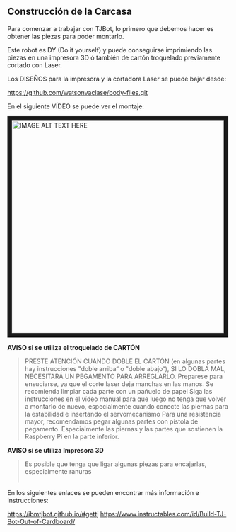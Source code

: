 
## Construcción de la Carcasa

Para comenzar a trabajar con TJBot, lo primero que debemos hacer es obtener las piezas para poder montarlo.

Este robot es DY (Do it yourself) y puede conseguirse imprimiendo las piezas en una impresora 3D ó también de cartón troquelado previamente cortado con Laser.

Los DISEÑOS para la impresora y la cortadora Laser se puede bajar desde:

<a href="github.com/watsonvaclase/body-files.git">https://github.com/watsonvaclase/body-files.git

En el siguiente VÍDEO se puede ver el montaje:<br>

<a href="http://www.youtube.com/watch?feature=player_embedded&v=bLt3Cf2Ui3o" target="_blank"><img src="http://img.youtube.com/vi/bLt3Cf2Ui3o/0.jpg" alt="IMAGE ALT TEXT HERE" width="480" border="10" /></a>


**AVISO si se utiliza el troquelado de CARTÓN**
> PRESTE ATENCIÓN CUANDO DOBLE EL CARTÓN (en algunas partes hay instrucciones "doble arriba“ o "doble abajo“), SI LO DOBLA MAL, NECESITARÁ UN PEGAMENTO PARA ARREGLARLO.
> Preparese para ensuciarse, ya que el corte laser deja manchas en las manos. Se recomienda limpiar cada parte con un pañuelo de papel
> Siga las instrucciones en el vídeo manual para que luego no tenga que volver a montarlo de nuevo, especialmente 
  cuando conecte las piernas para la estabilidad e insertando el servomecanismo
> Para una resistencia mayor, recomendamos pegar algunas partes con pistola de pegamento. Especialmente las piernas y las partes que sostienen la Raspberry Pi en la parte inferior.

**AVISO si se utiliza Impresora 3D**
> Es posible que tenga que ligar algunas piezas para encajarlas, especialmente ranuras <br><br>
  
En los siguientes enlaces se pueden encontrar más información e instrucciones:

<a href="https://ibmtjbot.github.io/#gettj">https://ibmtjbot.github.io/#gettj</a>
https://www.instructables.com/id/Build-TJ-Bot-Out-of-Cardboard/



